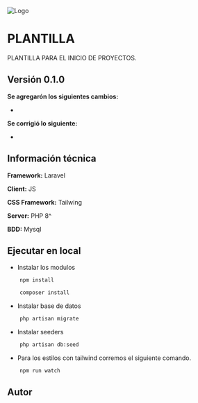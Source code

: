 ![Logo](https://tamtamservices.com/blog/wp-content/uploads/2019/05/inspeccion-registro-jornada.jpeg)

# PLANTILLA 

PLANTILLA PARA EL INICIO DE PROYECTOS. 

## Versión 0.1.0

**Se agregarón los siguientes cambios:**
 
- 

**Se corrigió lo siguiente:**

- 

## Información técnica

**Framework:** Laravel

**Client:** JS

**CSS Framework:** Tailwing

**Server:** PHP 8^

**BDD:** Mysql


## Ejecutar en local

- Instalar los modulos

```bash
    npm install
```

```bash
    composer install
```

- Instalar base de datos

```bash
    php artisan migrate
```

- Instalar seeders

```bash
    php artisan db:seed
```

- Para los estilos con tailwind corremos el siguiente comando.


```bash
    npm run watch  
```

## Autor

